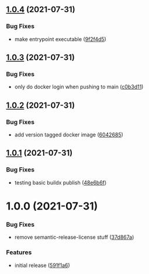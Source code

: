 ## [1.0.4](https://github.com/ammmze/akri-ser2net-broker/compare/v1.0.3...v1.0.4) (2021-07-31)


### Bug Fixes

* make entrypoint executable ([9f2f4d5](https://github.com/ammmze/akri-ser2net-broker/commit/9f2f4d52a8faddec9cc303ad7cd945a548e4fd88))

## [1.0.3](https://github.com/ammmze/akri-ser2net-broker/compare/v1.0.2...v1.0.3) (2021-07-31)


### Bug Fixes

* only do docker login when pushing to main ([c0b3d11](https://github.com/ammmze/akri-ser2net-broker/commit/c0b3d1194420f8f63ea0c65c92f92d2523b852ed))

## [1.0.2](https://github.com/ammmze/akri-ser2net-broker/compare/v1.0.1...v1.0.2) (2021-07-31)


### Bug Fixes

* add version tagged docker image ([6042685](https://github.com/ammmze/akri-ser2net-broker/commit/60426855aa8966ad228a88b9e1417d48b17ae9a2))

## [1.0.1](https://github.com/ammmze/akri-ser2net-broker/compare/v1.0.0...v1.0.1) (2021-07-31)


### Bug Fixes

* testing basic buildx publish ([48e6b6f](https://github.com/ammmze/akri-ser2net-broker/commit/48e6b6fc67860ce98b9d1a34d5b580ff7da57d81))

# 1.0.0 (2021-07-31)


### Bug Fixes

* remove semantic-release-license stuff ([37d867a](https://github.com/ammmze/akri-ser2net-broker/commit/37d867a7b072d3b5ef72a05f99c003148a1d0328))


### Features

* initial release ([591f1a6](https://github.com/ammmze/akri-ser2net-broker/commit/591f1a6edd2ebc13543a644162702b39c44952a3))

